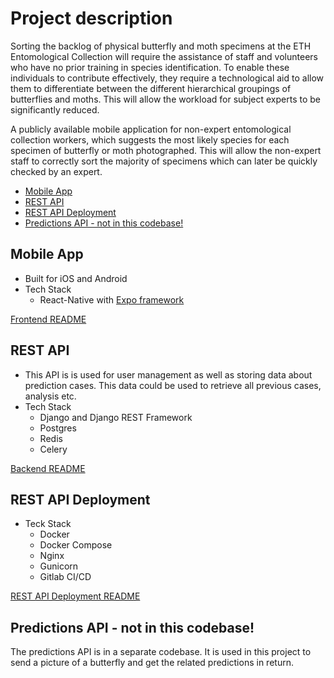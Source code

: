 # Project description

Sorting the backlog of physical butterfly and moth specimens at the ETH Entomological Collection will require the assistance of staff and volunteers who have no prior training in species 
identification. To enable these individuals to contribute effectively, they require a technological aid to allow them to differentiate between the different hierarchical groupings of 
butterflies and moths. This will allow the workload for subject experts to be significantly reduced.

A publicly available mobile application for non-expert entomological collection workers, which suggests the most likely species for each specimen of butterfly or moth photographed. This 
will allow the non-expert staff to correctly sort the majority of specimens which can later be quickly checked by an expert.

- [Mobile App](#mobile-app)
- [REST API](#rest-api)
- [REST API Deployment](#rest-api-deployment)
- [Predictions API - not in this codebase!](#predictions-api---not-in-this-codebase!)

## Mobile App
- Built for iOS and Android
- Tech Stack
    - React-Native with [Expo framework](https://docs.expo.io/)

[Frontend README](./frontend/README.md)

## REST API
- This API is is used for user management as well as storing data about prediction cases. This data could be used to retrieve all previous
cases, analysis etc.
- Tech Stack
    - Django and Django REST Framework
    - Postgres
    - Redis
    - Celery

[Backend README](./backend/README.md)

## REST API Deployment
- Teck Stack
    - Docker
    - Docker Compose
    - Nginx
    - Gunicorn
    - Gitlab CI/CD

[REST API Deployment README](./backend/README_deployment.md)

## Predictions API - not in this codebase!

The predictions API is in a separate codebase. 
It is used in this project to send a picture of a butterfly and get the related predictions in return.
